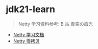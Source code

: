 # jdk21-learn

> Netty 学习资料参考: B 站 青空の霞光

- [Netty 学习文档](https://www.itbaima.cn/document/ndz9t0uunrmfmv4n)
- [Netty 零拷贝](https://zhenghuisheng.blog.csdn.net/article/details/140721001)